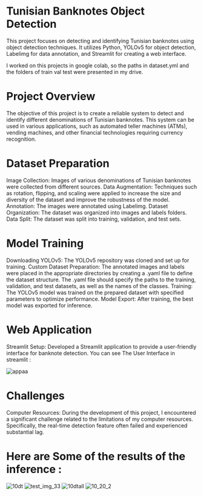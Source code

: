 # Tunisian Banknotes Object Detection
This project focuses on detecting and identifying Tunisian banknotes using object detection techniques. It utilizes Python, YOLOv5 for object detection, Labelimg for data annotation, and Streamlit for creating a web interface.

I worked on this projects in google colab, so the paths in dataset.yml and the folders of train val test were presented in my drive. <br>

# Project Overview
The objective of this project is to create a reliable system to detect and identify different denominations of Tunisian banknotes. This system can be used in various applications, such as automated teller machines (ATMs), vending machines, and other financial technologies requiring currency recognition.

# Dataset Preparation
Image Collection: Images of various denominations of Tunisian banknotes were collected from different sources.
Data Augmentation: Techniques such as rotation, flipping, and scaling were applied to increase the size and diversity of the dataset and improve the robustness of the model.
Annotation: The images were annotated using Labelimg.
Dataset Organization: The dataset was organized into images and labels folders.
Data Split: The dataset was split into training, validation, and test sets.

# Model Training
Downloading YOLOv5: The YOLOv5 repository was cloned and set up for training.
Custom Dataset Preparation: The annotated images and labels were placed in the appropriate directories by creating a .yaml file to define the dataset structure. The .yaml file should specify the paths to the training, validation, and test datasets, as well as the names of the classes.
Training: The YOLOv5 model was trained on the prepared dataset with specified parameters to optimize performance.
Model Export: After training, the best model was exported for inference.

# Web Application
Streamlit Setup: Developed a Streamlit application to provide a user-friendly interface for banknote detection.
You can see The User Interface in streamlit :

![appaa](https://github.com/mahdihammi/currency_object_detection/assets/89527502/55731765-a31b-48d4-be6f-2ed398088082)

# Challenges
Computer Resources: During the development of this project, I encountered a significant challenge related to the limitations of my computer resources. Specifically, the real-time detection feature often failed and experienced substantial lag.


# Here are Some of the results of the inference : <br>
![10dt](https://github.com/mahdihammi/currency_object_detection/assets/89527502/4f713409-b47e-4c86-b976-1a8ac931d4dc)
![test_img_33](https://github.com/mahdihammi/currency_object_detection/assets/89527502/5d5769d5-8475-4332-b51d-42ca8d2f0a68)
![10dtall](https://github.com/mahdihammi/currency_object_detection/assets/89527502/aead301e-3c2c-4db3-8e77-d1a7d0ca036a)
![10_20_2](https://github.com/mahdihammi/currency_object_detection/assets/89527502/99a6e1b4-f99c-4fe2-9990-4e06dcd4604b)
